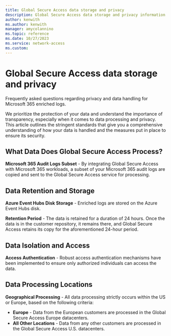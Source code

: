 ```yaml
---
title: Global Secure Access data storage and privacy
description: Global Secure Access data storage and privacy information.
author: kenwith
ms.author: kenwith
manager: amycolannino
ms.topic: reference
ms.date: 10/27/2023
ms.service: network-access
ms.custom: 
---
```


# Global Secure Access data storage and privacy

Frequently asked questions regarding privacy and data handling for Microsoft 365 enriched logs.

We prioritize the protection of your data and understand the importance of transparency, especially when it comes to data processing and privacy. This article outlines the stringent standards that give you a comprehensive understanding of how your data is handled and the measures put in place to ensure its security.

## What Data Does Global Secure Access Process?

**Microsoft 365 Audit Logs Subset** - By integrating Global Secure Access with Microsoft 365 workloads, a subset of your Microsoft 365 audit logs are copied and sent to the Global Secure Access service for processing.

## Data Retention and Storage

**Azure Event Hubs Disk Storage** - Enriched logs are stored on the Azure Event Hubs disk.

**Retention Period** - The data is retained for a duration of 24 hours. Once the data is in the customer repository, it remains there, and Global Secure Access retains its copy for the aforementioned 24-hour period.

## Data Isolation and Access

**Access Authentication** - Robust access authentication mechanisms have been implemented to ensure only authorized individuals can access the data.

## Data Processing Locations

**Geographical Processing** - All data processing strictly occurs within the US or Europe, based on the following criteria:

- **Europe** - Data from the European customers are processed in the Global Secure Access Europe datacenters. 
- **All Other Locations** - Data from any other customers are processed in the Global Secure Access U.S. datacenters.